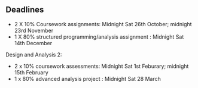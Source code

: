 ## Deadlines

* 2 X 10% Coursework assignments: Midnight Sat 26th October; midnight
23rd November
* 1 X 80% structured programming/analysis assignment : Midnight Sat
14th December

Design and Analysis 2:
* 2 x 10% coursework assessments: Midnight Sat 1st Feburary; midnight
15th February
* 1 x 80% advanced analysis project : Midnight Sat 28 March
